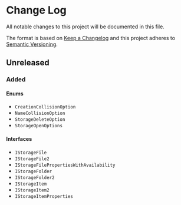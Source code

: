 ﻿# Change Log
All notable changes to this project will be documented in this file.

The format is based on [Keep a Changelog](http://keepachangelog.com/)
and this project adheres to [Semantic Versioning](http://semver.org/).

## Unreleased
### Added
#### Enums
- `CreationCollisionOption`
- `NameCollisionOption`
- `StorageDeleteOption`
- `StorageOpenOptions`
#### Interfaces
- `IStorageFile`
- `IStorageFile2`
- `IStorageFilePropertiesWithAvailability`
- `IStorageFolder`
- `IStorageFolder2`
- `IStorageItem`
- `IStorageItem2`
- `IStorageItemProperties`
